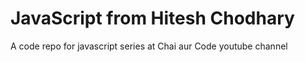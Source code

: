 # JavaScript from Hitesh Chodhary
A code repo for javascript series at Chai aur Code youtube channel
